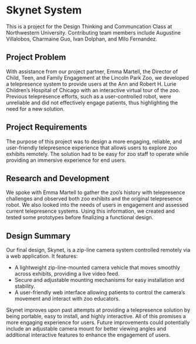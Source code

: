# Skynet System
This is a project for the Design Thinking and Communcation Class at Northwestern University. Contributing team members include Augustine Villalobos, Charmaine Guo, Ivan Dolphan, and Milo Fernandez. 

## Project Problem
With assistance from our project partner, Emma Martell, the Director of Child, Teen, and Family Engagement at the Lincoln Park Zoo, we developed a telepresence system to provide users at the Ann and Robert H. Lurie Children’s Hospital of Chicago with an interactive virtual tour of the zoo. Previous telepresence efforts, such as a user-controlled robot, were unreliable and did not effectively engage patients, thus highlighting the need for a new solution.

## Project Requirements
The purpose of this project was to design a more engaging, reliable, and user-friendly telepresence experience that allows users to explore zoo exhibits remotely. The solution had to be easy for zoo staff to operate while providing an immersive experience for end users.

## Research and Development
We spoke with Emma Martell to gather the zoo’s history with telepresence challenges and observed both zoo exhibits and the original telepresence robot. We also looked into the needs of users in engagement and assessed current telepresence systems. Using this information, we created and tested some prototypes before finalizing a functional design.

## Design Summary
Our final design, Skynet, is a zip-line camera system controlled remotely via a web application. It features:
- A lightweight zip-line-mounted camera vehicle that moves smoothly across exhibits, providing a live video feed.
- Secure and adjustable mounting mechanisms for easy installation and stability.
- A user-friendly web interface allowing patients to control the camera’s movement and interact with zoo educators.

Skynet improves upon past attempts at providing a telepresence solution by being portable, easy to install, and highly interactive. All of this promises a more engaging experience for users. Future improvements could potentially include an adjustable camera mount for better viewing angles and additional interactive features to enhance the engagement of users.

